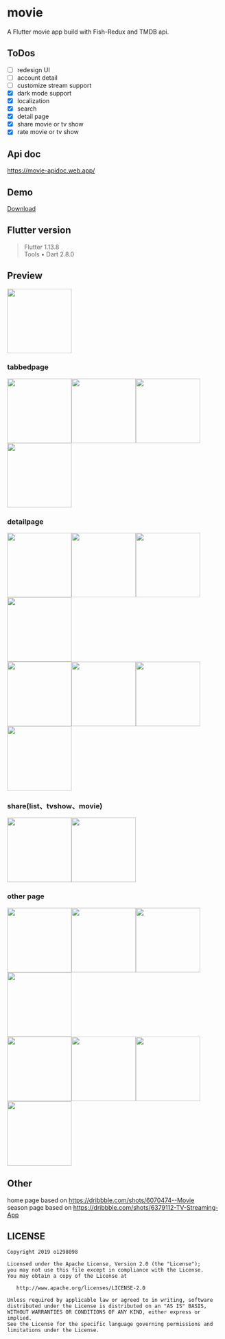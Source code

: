 # movie

A Flutter movie app build with Fish-Redux and TMDB api.  
## ToDos
- [ ] redesign UI
- [ ] account detail
- [ ] customize stream support 
- [x] dark mode support
- [x] localization
- [x] search 
- [x] detail page 
- [x] share movie or tv show
- [x] rate movie or tv show

## Api doc
<a href='https://movie-apidoc.web.app/'>https://movie-apidoc.web.app/</a>

## Demo
<a href='https://github.com/o1298098/Flutter-Movie/releases/download/demo/demo.apk'>Download</a>
## Flutter version
>Flutter 1.13.8  
>Tools • Dart 2.8.0  
## Preview 
<img src="https://github.com/o1298098/Flutter-Movie/blob/master/srceenshot/ios.gif" width="150">  

### tabbedpage
<img src="https://github.com/o1298098/Flutter-Movie/blob/master/srceenshot/ios1.png" width="150"><img src="https://github.com/o1298098/Flutter-Movie/blob/master/srceenshot/ios2.png" width="150"><img src="https://github.com/o1298098/Flutter-Movie/blob/master/srceenshot/ios3.png" width="150"><img src="https://github.com/o1298098/Flutter-Movie/blob/master/srceenshot/ios4.png" width="150">  
### detailpage
<img src="https://github.com/o1298098/Flutter-Movie/blob/master/srceenshot/ios18.png" width="150"><img src="https://github.com/o1298098/Flutter-Movie/blob/master/srceenshot/ios5.png" width="150"><img src="https://github.com/o1298098/Flutter-Movie/blob/master/srceenshot/ios14.png" width="150"><img src="https://github.com/o1298098/Flutter-Movie/blob/master/srceenshot/ios6.png" width="150">  
<img src="https://github.com/o1298098/Flutter-Movie/blob/master/srceenshot/ios9.png" width="150"><img src="https://github.com/o1298098/Flutter-Movie/blob/master/srceenshot/ios10.png" width="150"><img src="https://github.com/o1298098/Flutter-Movie/blob/master/srceenshot/ios11.png" width="150"><img src="https://github.com/o1298098/Flutter-Movie/blob/master/srceenshot/ios21.png" width="150">  
### share(list、tvshow、movie)
<img src="https://github.com/o1298098/Flutter-Movie/blob/master/srceenshot/ios15.png" width="150"><img src="https://github.com/o1298098/Flutter-Movie/blob/master/srceenshot/ios16.png" width="150">  
### other page  
<img src="https://github.com/o1298098/Flutter-Movie/blob/master/srceenshot/ios7.png" width="150"><img src="https://github.com/o1298098/Flutter-Movie/blob/master/srceenshot/ios23.png" width="150"><img src="https://github.com/o1298098/Flutter-Movie/blob/master/srceenshot/ios12.png" width="150"><img src="https://github.com/o1298098/Flutter-Movie/blob/master/srceenshot/ios13.png" width="150">  
<img src="https://github.com/o1298098/Flutter-Movie/blob/master/srceenshot/ios17.png" width="150"><img src="https://github.com/o1298098/Flutter-Movie/blob/master/srceenshot/ios19.gif" width="150"><img src="https://github.com/o1298098/Flutter-Movie/blob/master/srceenshot/ios20.png" width="150"><img src="https://github.com/o1298098/Flutter-Movie/blob/master/srceenshot/ios22.png" width="150">

## Other
home page based on https://dribbble.com/shots/6070474--Movie  
season page based on https://dribbble.com/shots/6379112-TV-Streaming-App

## LICENSE
    Copyright 2019 o1298098
    
    Licensed under the Apache License, Version 2.0 (the "License");
    you may not use this file except in compliance with the License.
    You may obtain a copy of the License at
    
       http://www.apache.org/licenses/LICENSE-2.0
    
    Unless required by applicable law or agreed to in writing, software
    distributed under the License is distributed on an "AS IS" BASIS,
    WITHOUT WARRANTIES OR CONDITIONS OF ANY KIND, either express or implied.
    See the License for the specific language governing permissions and
    limitations under the License.